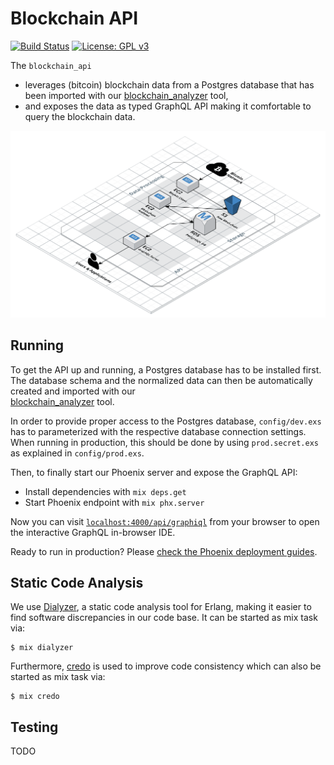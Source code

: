 # Blockchain API

[![Build Status](https://travis-ci.org/blockninjas/blockchain_api.svg?branch=master)](https://travis-ci.org/blockninjas/blockchain_api)
[![License: GPL v3](https://img.shields.io/badge/License-GPLv3-blue.svg)](LICENSE)

The `blockchain_api`

* leverages (bitcoin) blockchain data from a Postgres database that has been imported with our 
[blockchain_analyzer](https://github.com/blockninjas/blockchain_analyzer) tool,
*  and exposes the data as typed GraphQL API making it comfortable to query the blockchain data.

![System Architecture](./system-architecture.png)

## Running

To get the API up and running, a Postgres database has to be installed first. The database schema 
and the normalized data can then be automatically created and imported with our  
[blockchain_analyzer](https://github.com/blockninjas/blockchain_analyzer) tool.

In order to provide proper access to the Postgres database, `config/dev.exs` has to parameterized 
with the respective database connection settings. When running in production, this should be done by 
using `prod.secret.exs` as explained in `config/prod.exs`.

Then, to finally start our Phoenix server and expose the GraphQL API:

* Install dependencies with `mix deps.get`
* Start Phoenix endpoint with `mix phx.server`

Now you can visit [`localhost:4000/api/graphiql`](http://localhost:4000/api/graphiql) from your browser 
to open the interactive GraphQL in-browser IDE.

Ready to run in production? Please [check the Phoenix deployment guides](https://hexdocs.pm/phoenix/deployment.html).

## Static Code Analysis

We use [Dialyzer](http://erlang.org/doc/man/dialyzer.html), a static code analysis tool for Erlang, 
making it easier to find software discrepancies in our code base. It can be started as mix task via:

    $ mix dialyzer
    
    
Furthermore, [credo](https://github.com/rrrene/credo) is used to improve code consistency which can 
also be started as mix task via:

    $ mix credo
    
## Testing

TODO 

